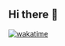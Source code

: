 ## Hi there 👋

<!--
**prakaxh28/prakaxh28** is a ✨ _special_ ✨ repository because its `README.md` (this file) appears on your GitHub profile.

Here are some ideas to get you started:

- 🔭 I’m currently working on ...
- 🌱 I’m currently learning ...
- 👯 I’m looking to collaborate on ...
- 🤔 I’m looking for help with ...
- 💬 Ask me about ...
- 📫 How to reach me: ...
- 😄 Pronouns: ...
- ⚡ Fun fact: ...
-->
[![wakatime](https://wakatime.com/badge/user/c4474d66-be07-411c-b488-4cd35dc0fba5.svg)](https://wakatime.com/@c4474d66-be07-411c-b488-4cd35dc0fba5)
